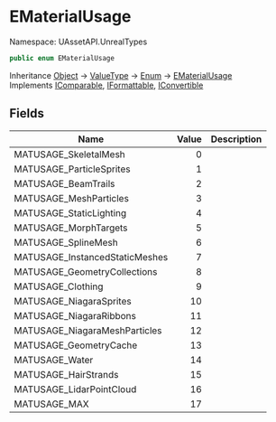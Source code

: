 # EMaterialUsage

Namespace: UAssetAPI.UnrealTypes

```csharp
public enum EMaterialUsage
```

Inheritance [Object](https://docs.microsoft.com/en-us/dotnet/api/system.object) → [ValueType](https://docs.microsoft.com/en-us/dotnet/api/system.valuetype) → [Enum](https://docs.microsoft.com/en-us/dotnet/api/system.enum) → [EMaterialUsage](./uassetapi.unrealtypes.ematerialusage.md)<br>
Implements [IComparable](https://docs.microsoft.com/en-us/dotnet/api/system.icomparable), [IFormattable](https://docs.microsoft.com/en-us/dotnet/api/system.iformattable), [IConvertible](https://docs.microsoft.com/en-us/dotnet/api/system.iconvertible)

## Fields

| Name | Value | Description |
| --- | --: | --- |
| MATUSAGE_SkeletalMesh | 0 |  |
| MATUSAGE_ParticleSprites | 1 |  |
| MATUSAGE_BeamTrails | 2 |  |
| MATUSAGE_MeshParticles | 3 |  |
| MATUSAGE_StaticLighting | 4 |  |
| MATUSAGE_MorphTargets | 5 |  |
| MATUSAGE_SplineMesh | 6 |  |
| MATUSAGE_InstancedStaticMeshes | 7 |  |
| MATUSAGE_GeometryCollections | 8 |  |
| MATUSAGE_Clothing | 9 |  |
| MATUSAGE_NiagaraSprites | 10 |  |
| MATUSAGE_NiagaraRibbons | 11 |  |
| MATUSAGE_NiagaraMeshParticles | 12 |  |
| MATUSAGE_GeometryCache | 13 |  |
| MATUSAGE_Water | 14 |  |
| MATUSAGE_HairStrands | 15 |  |
| MATUSAGE_LidarPointCloud | 16 |  |
| MATUSAGE_MAX | 17 |  |
